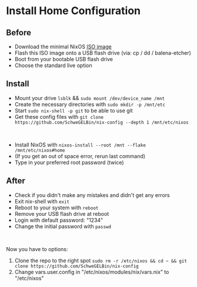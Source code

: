 # Install Home Configuration

## Before
- Download the minimal NixOS [ISO image](https://channels.nixos.org/nixos-24.11/latest-nixos-minimal-x86_64-linux.iso)
- Flash this ISO image onto a USB flash drive (via: cp / dd / balena-etcher)
- Boot from your bootable USB flash drive
- Choose the standard live option

## Install
- Mount your drive `lsblk` && `sudo mount /dev/device_name /mnt`
- Create the necessary directories with `sudo mkdir -p /mnt/etc`
- Start `sudo nix-shell -p git` to be able to use git
- Get these config files with `git clone https://github.com/SchweGELBin/nix-config --depth 1 /mnt/etc/nixos`

<br>

- Install NixOS with `nixos-install --root /mnt --flake /mnt/etc/nixos#home`
- (If you get an out of space error, rerun last command)
- Type in your preferred root password (twice)

## After
- Check if you didn't make any mistakes and didn't get any errors
- Exit nix-shell with `exit`
- Reboot to your system with `reboot`
- Remove your USB flash drive at reboot
- Login with default password: "1234"
- Change the initial password with `passwd`

<br>

Now you have to options:

1. Clone the repo to the right spot `sudo rm -r /etc/nixos && cd ~ && git clone https://github.com/SchweGELBin/nix-config`
2. Change vars.user.config in "/etc/nixos/modules/nix/vars.nix" to "/etc/nixos"
